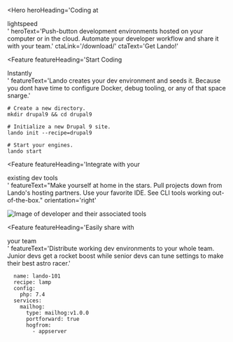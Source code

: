 ---
---

<Hero 
  heroHeading='Coding at <div class="emphasis">lightspeed</div>'
  heroText='Push-button development environments hosted on your computer or in the cloud. Automate your developer workflow and share it with your team.'
  ctaLink='/download/'
  ctaText='Get Lando!'
>
  <Stats />
</Hero>

<Feature 
  featureHeading='Start Coding <div class="emphasis">Instantly</div>'
  featureText='Lando creates your dev environment and seeds it. Because you dont have time to configure Docker, debug tooling, or any of that space snarge.'
>
<template v-slot:afterFeatureContent>
  <Icons />
</template>
<CodeGroup>
  <CodeGroupItem title="LAUNCH">

  ```bash:no-line-numbers
  # Create a new directory.
  mkdir drupal9 && cd drupal9

  # Initialize a new Drupal 9 site.
  lando init --recipe=drupal9

  # Start your engines.
  lando start
  ```

  </CodeGroupItem>
</CodeGroup>
</Feature>

<Feature featureHeading='Integrate with your <div class="emphasis">existing dev tools</div>'
  featureText="Make yourself at home in the stars. Pull projects down from Lando's hosting partners. Use your favorite IDE.  See CLI tools working out-of-the-box."
  orientation='right'
>

![Image of developer and their associated tools](images/integrate-dev-tools.png)

</Feature>

<Feature 
  featureHeading='Easily share with <div class="emphasis">your team</div>'
  featureText='Distribute working dev environments to your whole team. Junior devs get a rocket boost while senior devs can tune settings to make their best astro racer.'
>
<CodeGroup>
  <CodeGroupItem title="LAUNCH">

  ```yaml:no-line-numbers
    name: lando-101
    recipe: lamp
    config:
      php: 7.4
    services:
      mailhog:
        type: mailhog:v1.0.0
        portforward: true
        hogfrom:
          - appserver
  ```

  </CodeGroupItem>
</CodeGroup>
</Feature>


